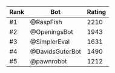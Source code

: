 Rank|Bot|Rating
---|---|---
#1|@RaspFish|2210
#2|@OpeningsBot|1943
#3|@SimplerEval|1631
#4|@DavidsGuterBot|1490
#5|@pawnrobot|1212
